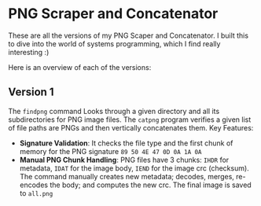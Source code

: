 # PNG Scraper and Concatenator
These are all the versions of my PNG Scaper and Concatenator. I built this to dive into the world of systems programming, which I find really interesting :)

Here is an overview of each of the versions:

## Version 1
The `findpng` command Looks through a given directory and all its subdirectories for PNG image files. The `catpng` program verifies a given list of file paths are PNGs and then vertically concatenates them. Key Features:

- **Signature Validation**: It checks the file type and the first chunk of memory for the PNG signature `89 50 4E 47 0D 0A 1A 0A`
- **Manual PNG Chunk Handling**: PNG files have 3 chunks: `IHDR` for metadata, `IDAT` for the image body, `IEND` for the image crc (checksum). The command manually creates new metadata; decodes, merges, re-encodes the body; and computes the new crc. The final image is saved to `all.png`
